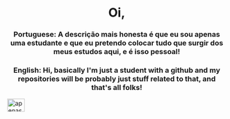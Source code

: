 <h1 align="center">Oi,</h1>
<h3 align="center">Portuguese: A descrição mais honesta é que eu sou apenas uma estudante e que eu pretendo colocar tudo que surgir dos meus estudos aqui, e é isso pessoal!</h3>
<h3 align="center">English: Hi, basically I'm just a student with a github and my repositories will be probably just stuff related to that, and that's all folks!</h3>

<a href="https://linkedin.com/in/apenasreis" target="blank"><img align="center" src="https://raw.githubusercontent.com/rahuldkjain/github-profile-readme-generator/master/src/images/icons/Social/linked-in-alt.svg" alt="apenasreis" height="30" width="40" /></a>
</p>
